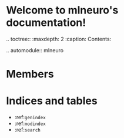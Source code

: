 Welcome to mlneuro's documentation!
===================================

.. toctree::
   :maxdepth: 2
   :caption: Contents:

.. automodule:: mlneuro

   Members
   =======


Indices and tables
==================

* :ref:`genindex`
* :ref:`modindex`
* :ref:`search`